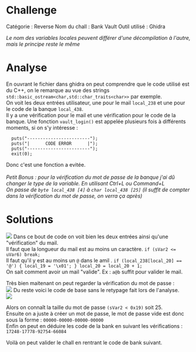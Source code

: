 # Challenge
Catégorie : Reverse
Nom du chall : Bank Vault
Outil utilisé : Ghidra

*Le nom des variables locales peuvent différer d'une décompilation à l'autre, mais le principe reste le même*

# Analyse
En ouvrant le fichier dans ghidra on peut comprendre que le code utilisé est du C++, on le remarque au vue des strings `std::basic_ostream<char,std::char_traits<char>>` par exemple.<br/>
On voit les deux entrées utilisateur, une pour le mail `local_238` et une pour le code de la banque `local_438`.<br/>
Il y a une vérification pour le mail et une vérification pour le code de la banque.
Une fonction `vault_login()` est appelée plusieurs fois à différents moments, si on s'y intéresse : <br/>
```
  puts("------------------------");
  puts("|      CODE ERROR      |");
  puts("------------------------");
  exit(0);
```
Donc c'est une fonction a evitée.<br/>
<br/>
*Petit Bonus : pour la vérification du mot de passe de la banque j'ai dû changer le type de la variable. En utilisant Ctrl+L ou Command+L*<br/>
*On passe de `byte local_438 [4]` à `char local_438 [25]` (il suffit de compter dans la vérification du mot de passe, on verra ça après)*


# Solutions
![](/images/bank1.png)
Dans ce bout de code on voit bien les deux entrées ainsi qu'une "vérification" du mail. <br/>
Il faut que la longueur du mail est au moins un caractère. `if (sVar2 <= uVar6) break;` <br/>
Il faut qu'il y est au moins un `@` dans le amil . `if (local_238[local_20] == '@') { local_19 = '\x01'; } local_20 = local_20 + 1;`
<br/>
On sait comment avoir un mail "valide". Ex : `a@b` suffit pour valider le mail.<br/>

Très bien maitenant on peut regarder la vérification du mot de passe : <br/>
![](/images/bank2.png)
Du reste voici le code de base sans le retypage fait lors de l'analyse.<br/>
![](/images/bank3.png)

Alors on connaît la taille du mot de passe `(sVar2 < 0x19)` soit 25. <br/>
Ensuite on a juste à créer un mot de passe, le mot de passe vide est donc sous la forme : `00000-00000-00000-00000` <br/>
Enfin on peut en déduire les code de la bank en suivant les vérifications : `17248-17778-92754-66084`<br/>

Voilà on peut valider le chall en rentrant le code de bank suivant.
